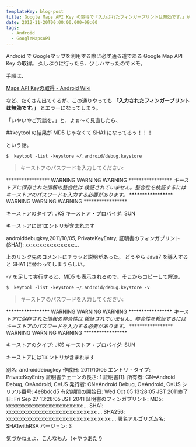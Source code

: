 ```yaml
---
templateKey: blog-post
title: Google Maps API Key の取得で「入力されたフィンガープリントは無効です。」が出るようになった件
date: 2012-11-20T00:00:00.000+09:00
tags:
  - Android
  - GoogleMapsAPI
---
```

Android で Googleマップを利用する際に必ず通る道である Google Map API Key の取得。
久しぶりに行ったら、少しハマったのでメモ。

<!-- more -->

手順は、

[Maps API Keyの取得 - Android Wiki](http://wikiwiki.jp/android/?Maps%20API%20Key%A4%CE%BC%E8%C6%C0)

など、たくさん出てくるが、この通りやっても **「入力されたフィンガープリントは無効です。」** とエラーになってしまう。

「いやいやご冗談を。」と、よぉ〜く見直したら、

##keytool の結果が MD5 じゃなくて SHA1 になってるッ！！！

という話。

```
$  keytool -list -keystore ~/.android/debug.keystore 
```

>キーストアのパスワードを入力してください:  
>
*****************  WARNING WARNING WARNING  *****************
*キーストアに保存された情報の整合性は*
*検証されていません。整合性を検証するには*
*キーストアのパスワードを入力する必要があります。*
*****************  WARNING WARNING WARNING  *****************
>
キーストアのタイプ: JKS
キーストア・プロバイダ: SUN
>
キーストアには1エントリが含まれます
>
androiddebugkey,2011/10/05, PrivateKeyEntry, 
証明書のフィンガプリント(SHA1): xx:xx:xx:xx:xx:xx:xx:…

上のリンク先のコメントにチラッと説明があった。
どうやら Java7 を導入すると SHA1 に替わってしまうらしい。

-v を足して実行すると、MD5 も表示されるので、そこからコピーして解決。

```
$  keytool -list -keystore ~/.android/debug.keystore -v
```

>キーストアのパスワードを入力してください:  
>
*****************  WARNING WARNING WARNING  *****************
*キーストアに保存された情報の整合性は*
*検証されていません。整合性を検証するには*
*キーストアのパスワードを入力する必要があります。*
*****************  WARNING WARNING WARNING  *****************
>
キーストアのタイプ: JKS
キーストア・プロバイダ: SUN
>
キーストアには1エントリが含まれます
>
別名: androiddebugkey
作成日: 2011/10/05
エントリ・タイプ: PrivateKeyEntry
証明書チェーンの長さ: 1
証明書[1]:
所有者: CN=Android Debug, O=Android, C=US
発行者: CN=Android Debug, O=Android, C=US
シリアル番号: 4e8bdcd5
有効期間の開始日: Wed Oct 05 13:28:05 JST 2011終了日: Fri Sep 27 13:28:05 JST 2041
証明書のフィンガプリント:
	 MD5:  xx:xx:xx:xx:xx:xx:xx:xx:xx:xx:xx:…
	 SHA1: xx:xx:xx:xx:xx:xx:xx:xx:xx:xx:xx:xx:xx:…
	 SHA256: xx:xx:xx:xx:xx:xx:xx:xx:xx:xx:xx:xx:xx:xx:xx:…
	 署名アルゴリズム名: SHA1withRSA
	 バージョン: 3

気づかねぇよ、こんなもん（←やつあたり